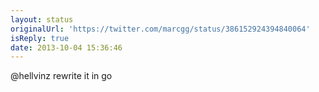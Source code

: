 ```yaml
---
layout: status
originalUrl: 'https://twitter.com/marcgg/status/386152924394840064'
isReply: true
date: 2013-10-04 15:36:46
---
```


@hellvinz rewrite it in go
